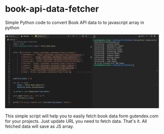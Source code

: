 # book-api-data-fetcher
Simple Python code to convert Book API data to  to javascript array in python

![image](./documentation/img/Screenshot%20from%202023-03-08%2021-16-06.png)

This simple script will help you to easily fetch book data form gutendex.com for your projects. Just update URL you need to fetch data. That's it. All fetched data will save as JS array. 
